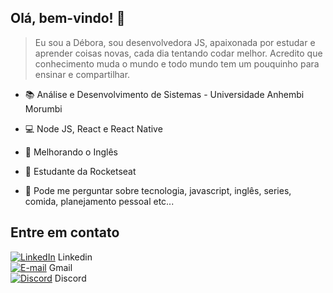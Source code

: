 ## Olá, bem-vindo! :raising_hand:

> Eu sou a Débora, sou desenvolvedora JS, apaixonada por estudar e aprender coisas novas, cada dia tentando codar melhor. Acredito que conhecimento muda o mundo e todo mundo tem um pouquinho para ensinar e compartilhar.  

- :books: Análise e Desenvolvimento de Sistemas - Universidade Anhembi Morumbi
- :computer: Node JS, React e React Native
- :book: Melhorando o Inglês
- :rocket: Estudante da Rocketseat

- :memo: Pode me perguntar sobre tecnologia, javascript, inglês, series, comida, planejamento pessoal etc... 

## Entre em contato

[![LinkedIn](https://user-images.githubusercontent.com/60484585/87348076-8fcb8700-c52a-11ea-8299-4d71e142afb1.png)](https://www.linkedin.com/in/deboranunesfelix/) Linkedin     
[![E-mail](https://user-images.githubusercontent.com/60484585/87349178-411eec80-c52c-11ea-9d7e-1808c0e9a8d2.png)](mailto:deboranunesfelix@gmail.com) Gmail  
[![Discord](https://user-images.githubusercontent.com/60484585/87349263-66abf600-c52c-11ea-842d-5acddef92c1b.png)](https://discord.gg/XbNKdc) Discord  


